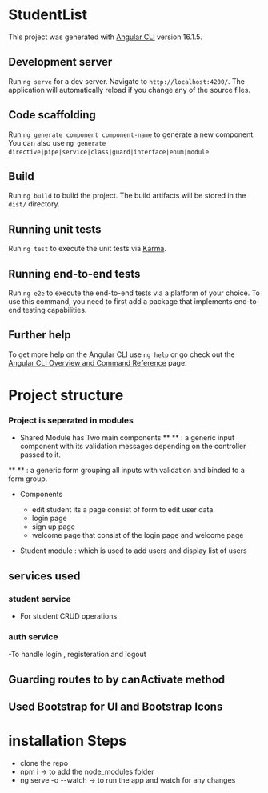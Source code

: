 # StudentList

This project was generated with [Angular CLI](https://github.com/angular/angular-cli) version 16.1.5.

## Development server

Run `ng serve` for a dev server. Navigate to `http://localhost:4200/`. The application will automatically reload if you change any of the source files.

## Code scaffolding

Run `ng generate component component-name` to generate a new component. You can also use `ng generate directive|pipe|service|class|guard|interface|enum|module`.

## Build

Run `ng build` to build the project. The build artifacts will be stored in the `dist/` directory.

## Running unit tests

Run `ng test` to execute the unit tests via [Karma](https://karma-runner.github.io).

## Running end-to-end tests

Run `ng e2e` to execute the end-to-end tests via a platform of your choice. To use this command, you need to first add a package that implements end-to-end testing capabilities.

## Further help

To get more help on the Angular CLI use `ng help` or go check out the [Angular CLI Overview and Command Reference](https://angular.io/cli) page.



# Project structure 

### Project is seperated in modules 

- Shared Module has Two main components 
** <app-input> ** : a generic input component with its validation messages depending on the controller passed to it.

** <app-form-component> ** : a generic form grouping all inputs with validation and binded to a form group.

- Components
    - edit student its a page consist of form to edit user data.
    - login page
    - sign up page
    - welcome page that consist of the login page and welcome page 

- Student module : which is used to add users and display list of users


## services used

### student service
- For student CRUD operations

### auth service 
-To handle login , registeration and logout 

## Guarding routes to by canActivate method


## Used Bootstrap for UI and Bootstrap Icons

# installation Steps

- clone the repo
- npm i -> to add the node_modules folder
- ng serve -o --watch -> to run the app and watch for any changes